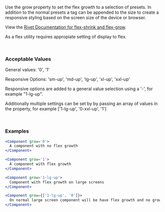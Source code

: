 Use the grow property to set the flex growth to a selection of presets. In addition to the normal presets a tag can be appended to the size to create a responsive styling based on the screen size of the device or browser.

View the [Rivet Documentation for flex-shrink and flex-grow](https://rivet.iu.edu/utilities/flex/#flex-shrink-and-flex-grow).

As a flex utility requires appropiate setting of display to flex.

<br/>

### Acceptable Values

General values: '0', '1'

Responsive Options: 'sm-up', 'md-up', 'lg-up', 'xl-up', 'xxl-up'

Responsive options are added to a general value selection using a '-', for example "1-lg-up".

Additionally multiple settings can be set by by passing an array of values in the property, for example ['1-lg-up', '0-xxl-up', '1']

<br/>

### Examples

```jsx static
<Component grow='0'>
  A component with no flex growth
</Component>

<Component grow='1'>
  A component with flex growth
</Component>

<Component grow='1-lg-up'>
  Component with flex growth on large screens
</Component>

<Component grow={['1-lg-up', '0']}>
  On normal large screen component will be have flex growth and no growth on smaller screens.
</Component>
```
